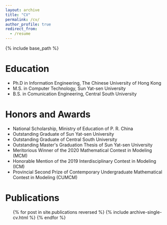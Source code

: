 ```yaml
---
layout: archive
title: "CV"
permalink: /cv/
author_profile: true
redirect_from:
  - /resume
---
```


{% include base_path %}

Education
======
* Ph.D in Information Engineering, The Chinese University of Hong Kong
* M.S. in Computer Technology, Sun Yat-sen University
* B.S. in Comunication Engineering, Central South University

Honors and Awards
======
* National Scholarship, Ministry of Education of P. R. China
* Outstanding Graduate of Sun Yat-sen University
* Outstanding Graduate of Central South University
* Outstanding Master's Graduation Thesis of Sun Yat-sen University
* Meritorious Winner of the 2020 Mathematical Contest in Modeling (MCM)
* Honorable Mention of the 2019 Interdisciplinary Contest in Modeling (ICM)
* Provincial Second Prize of Contemporary Undergraduate Mathematical Contest in Modeling (CUMCM)

Publications
======
  <ul>{% for post in site.publications reversed %}
    {% include archive-single-cv.html %}
  {% endfor %}</ul>
  


